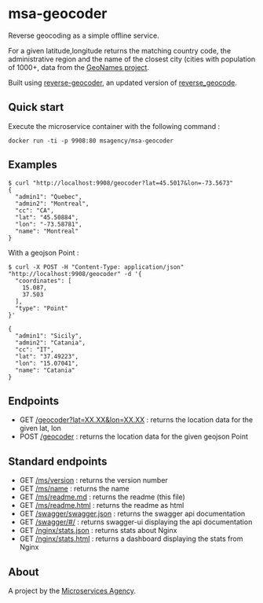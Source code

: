 
# msa-geocoder

Reverse geocoding as a simple offline service.

For a given latitude,longitude returns the matching country code, the administrative region and the name of the closest city (cities with population of 1000+, data from the [GeoNames project](http://www.geonames.org/).

Built using [reverse-geocoder](https://github.com/thampiman/reverse-geocoder), an updated version of [reverse_geocode](https://pypi.python.org/pypi/reverse_geocode/1.0).

## Quick start

Execute the microservice container with the following command :

    docker run -ti -p 9908:80 msagency/msa-geocoder

## Examples

    $ curl "http://localhost:9908/geocoder?lat=45.5017&lon=-73.5673"
    {
      "admin1": "Quebec",
      "admin2": "Montreal",
      "cc": "CA",
      "lat": "45.50884",
      "lon": "-73.58781",
      "name": "Montreal"
    }

With a geojson Point :

    $ curl -X POST -H "Content-Type: application/json" "http://localhost:9908/geocoder" -d '{
      "coordinates": [
        15.087,
        37.503
      ],
      "type": "Point"
    }'

    {
      "admin1": "Sicily",
      "admin2": "Catania",
      "cc": "IT",
      "lat": "37.49223",
      "lon": "15.07041",
      "name": "Catania"
    }

## Endpoints

- GET [/geocoder?lat=XX.XX&lon=XX.XX](/geocoder?lat=45.536&lon=-73.620) : returns the location data for the given lat, lon
- POST [/geocoder]() : returns the location data for the given geojson Point

## Standard endpoints

- GET [/ms/version](/ms/version) : returns the version number
- GET [/ms/name](/ms/name) : returns the name
- GET [/ms/readme.md](/ms/readme.md) : returns the readme (this file)
- GET [/ms/readme.html](/ms/readme.html) : returns the readme as html
- GET [/swagger/swagger.json](/swagger/swagger.json) : returns the swagger api documentation
- GET [/swagger/#/](/swagger/#/) : returns swagger-ui displaying the api documentation
- GET [/nginx/stats.json](/nginx/stats.json) : returns stats about Nginx
- GET [/nginx/stats.html](/nginx/stats.html) : returns a dashboard displaying the stats from Nginx

## About

A project by the [Microservices Agency](http://microservices.agency).

